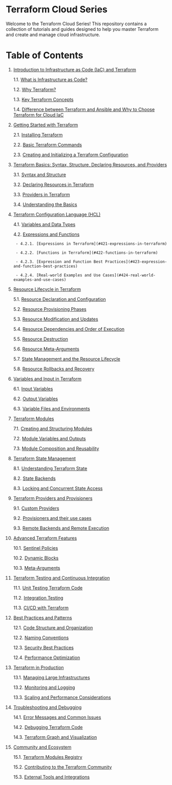 # Terraform Cloud Series

Welcome to the Terraform Cloud Series! This repository contains a collection of tutorials and guides designed to help you master Terraform and create and manage cloud infrastructure.


# Table of Contents

1. [Introduction to Infrastructure as Code (IaC) and Terraform](#1-introduction-to-infrastructure-as-code-iac-and-terraform)
   
    1.1. [What is Infrastructure as Code?](#11-what-is-infrastructure-as-code)
   
    1.2. [Why Terraform?](#12-why-terraform)
   
    1.3. [Key Terraform Concepts](#13-key-terraform-concepts)
   
    1.4. [Difference between Terraform and Ansible and Why to Choose Terraform for Cloud IaC](#14-difference-between-terraform-and-ansible-and-why-to-choose-terraform-for-cloud-iac)
   

2. [Getting Started with Terraform](#2-getting-started-with-terraform)
   
    2.1. [Installing Terraform](#21-installing-terraform)
   
    2.2. [Basic Terraform Commands](#22-basic-terraform-commands)
   
    2.3. [Creating and Initializing a Terraform Configuration](#23-creating-and-initializing-a-terraform-configuration)
   
3. [Terraform Basics: Syntax, Structure, Declaring Resources, and Providers](#3-terraform-basics-syntax-structure-declaring-resources-and-providers)
   
    3.1. [Syntax and Structure](#31-syntax-and-structure)
   
    3.2. [Declaring Resources in Terraform](#32-declaring-resources-in-terraform)
   
    3.3. [Providers in Terraform](#33-providers-in-terraform)
   
    3.4. [Understanding the Basics](#34-understanding-the-basics)  

4. [Terraform Configuration Language (HCL)](#4-terraform-configuration-language-hcl)
   
    4.1. [Variables and Data Types](#41-variables-and-data-types)
   
    4.2. [Expressions and Functions](#42-expressions-and-functions)
   
        - 4.2.1. [Expressions in Terraform](#421-expressions-in-terraform)
   
        - 4.2.2. [Functions in Terraform](#422-functions-in-terraform)
   
        - 4.2.3. [Expression and Function Best Practices](#423-expression-and-function-best-practices)
    
        - 4.2.4. [Real-world Examples and Use Cases](#424-real-world-examples-and-use-cases)  
  

5. [Resource Lifecycle in Terraform](#5-resource-lifecycle-in-terraform)
 
    5.1. [Resource Declaration and Configuration](#51-resource-declaration-and-configuration)
   
    5.2. [Resource Provisioning Phases](#52-resource-provisioning-phases)
   
    5.3. [Resource Modification and Updates](#53-resource-modification-and-updates)
   
    5.4. [Resource Dependencies and Order of Execution](#54-resource-dependencies-and-order-of-execution)
   
    5.5. [Resource Destruction](#55-resource-destruction)
   
    5.6. [Resource Meta-Arguments](#56-resource-meta-arguments)
   
    5.7. [State Management and the Resource Lifecycle](#57-state-management-and-the-resource-lifecycle)
   
    5.8. [Resource Rollbacks and Recovery](#58-resource-rollbacks-and-recovery)  

6. [Variables and Input in Terraform](#6-variables-and-input-in-terraform)
    
    6.1. [Input Variables](#61-input-variables)
   
    6.2. [Output Variables](#62-output-variables)
   
    6.3. [Variable Files and Environments](#63-variable-files-and-environments)  

7. [Terraform Modules](#7-terraform-modules)
    
    7.1. [Creating and Structuring Modules](#71-creating-and-structuring-modules)
   
    7.2. [Module Variables and Outputs](#72-module-variables-and-outputs)
   
    7.3. [Module Composition and Reusability](#73-module-composition-and-reusability)  

8. [Terraform State Management](#8-terraform-state-management)
    
    8.1. [Understanding Terraform State](#81-understanding-terraform-state)
   
    8.2. [State Backends](#82-state-backends)
   
    8.3. [Locking and Concurrent State Access](#83-locking-and-concurrent-state-access)  

9. [Terraform Providers and Provisioners](#9-terraform-providers-and-provisioners)
    
    9.1. [Custom Providers](#91-custom-providers)
   
    9.2. [Provisioners and their use cases](#92-provisioners-and-their-use-cases)
   
    9.3. [Remote Backends and Remote Execution](#93-remote-backends-and-remote-execution)  

10. [Advanced Terraform Features](#10-advanced-terraform-features)
    
    10.1. [Sentinel Policies](#101-sentinel-policies)
    
    10.2. [Dynamic Blocks](#102-dynamic-blocks)
    
    10.3. [Meta-Arguments](#103-meta-arguments)  

11. [Terraform Testing and Continuous Integration](#11-terraform-testing-and-continuous-integration)
    
    11.1. [Unit Testing Terraform Code](#111-unit-testing-terraform-code)
    
    11.2. [Integration Testing](#112-integration-testing)
    
    11.3. [CI/CD with Terraform](#113-cicd-with-terraform)  

12. [Best Practices and Patterns](#12-best-practices-and-patterns)
    
    12.1. [Code Structure and Organization](#121-code-structure-and-organization)
    
    12.2. [Naming Conventions](#122-naming-conventions)
    
    12.3. [Security Best Practices](#123-security-best-practices)
    
    12.4. [Performance Optimization](#124-performance-optimization)  

13. [Terraform in Production](#13-terraform-in-production)
    
    13.1. [Managing Large Infrastructures](#131-managing-large-infrastructures)
    
    13.2. [Monitoring and Logging](#132-monitoring-and-logging)
    
    13.3. [Scaling and Performance Considerations](#133-scaling-and-performance-considerations)  

14. [Troubleshooting and Debugging](#14-troubleshooting-and-debugging)
    
    14.1. [Error Messages and Common Issues](#141-error-messages-and-common-issues)
    
    14.2. [Debugging Terraform Code](#142-debugging-terraform-code)
    
    14.3. [Terraform Graph and Visualization](#143-terraform-graph-and-visualization)  

15. [Community and Ecosystem](#15-community-and-ecosystem)
    
    15.1. [Terraform Modules Registry](#151-terraform-modules-registry)
    
    15.2. [Contributing to the Terraform Community](#152-contributing-to-the-terraform-community)
    
    15.3. [External Tools and Integrations](#153-external-tools-and-integrations)  
